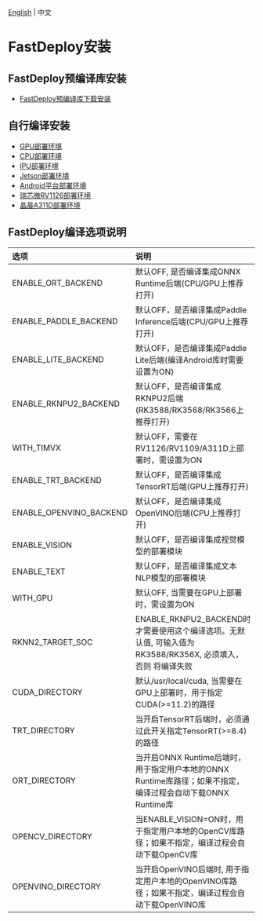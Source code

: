 [English](../../en/build_and_install/README.md) | 中文

# FastDeploy安装

## FastDeploy预编译库安装
- [FastDeploy预编译库下载安装](download_prebuilt_libraries.md)

## 自行编译安装
- [GPU部署环境](gpu.md)
- [CPU部署环境](cpu.md)
- [IPU部署环境](ipu.md)
- [Jetson部署环境](jetson.md)
- [Android平台部署环境](android.md)
- [瑞芯微RV1126部署环境](rv1126.md)
- [晶晨A311D部署环境](a311d.md)


## FastDeploy编译选项说明

| 选项                      | 说明                                                                        |
|:------------------------|:--------------------------------------------------------------------------|
| ENABLE_ORT_BACKEND      | 默认OFF, 是否编译集成ONNX Runtime后端(CPU/GPU上推荐打开)                                 |
| ENABLE_PADDLE_BACKEND   | 默认OFF，是否编译集成Paddle Inference后端(CPU/GPU上推荐打开)                              |  
| ENABLE_LITE_BACKEND     | 默认OFF，是否编译集成Paddle Lite后端(编译Android库时需要设置为ON)                             |
| ENABLE_RKNPU2_BACKEND   | 默认OFF，是否编译集成RKNPU2后端(RK3588/RK3568/RK3566上推荐打开)                           |
| WITH_TIMVX            | 默认OFF，需要在RV1126/RV1109/A311D上部署时，需设置为ON                                   |
| ENABLE_TRT_BACKEND      | 默认OFF，是否编译集成TensorRT后端(GPU上推荐打开)                                          |
| ENABLE_OPENVINO_BACKEND | 默认OFF，是否编译集成OpenVINO后端(CPU上推荐打开)                                          |
| ENABLE_VISION           | 默认OFF，是否编译集成视觉模型的部署模块                                                     |
| ENABLE_TEXT             | 默认OFF，是否编译集成文本NLP模型的部署模块                                                  |
| WITH_GPU                | 默认OFF, 当需要在GPU上部署时，需设置为ON                                                 |
| RKNN2_TARGET_SOC        | ENABLE_RKNPU2_BACKEND时才需要使用这个编译选项。无默认值, 可输入值为RK3588/RK356X, 必须填入，否则 将编译失败 |
| CUDA_DIRECTORY          | 默认/usr/local/cuda, 当需要在GPU上部署时，用于指定CUDA(>=11.2)的路径                        |
| TRT_DIRECTORY           | 当开启TensorRT后端时，必须通过此开关指定TensorRT(>=8.4)的路径                                |
| ORT_DIRECTORY           | 当开启ONNX Runtime后端时，用于指定用户本地的ONNX Runtime库路径；如果不指定，编译过程会自动下载ONNX Runtime库  |
| OPENCV_DIRECTORY        | 当ENABLE_VISION=ON时，用于指定用户本地的OpenCV库路径；如果不指定，编译过程会自动下载OpenCV库              |
| OPENVINO_DIRECTORY      | 当开启OpenVINO后端时, 用于指定用户本地的OpenVINO库路径；如果不指定，编译过程会自动下载OpenVINO库             |
